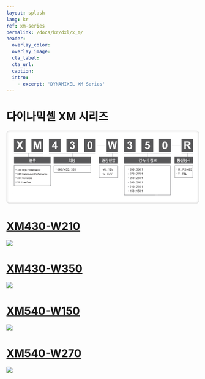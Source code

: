 ```yaml
---
layout: splash
lang: kr
ref: xm-series
permalink: /docs/kr/dxl/x_m/
header:
  overlay_color:
  overlay_image:
  cta_label:
  cta_url:
  caption:
  intro:
    - excerpt: 'DYNAMIXEL XM Series'
---
```


# 다이나믹셀 XM 시리즈

![](/assets/images/dxl/x/dxl_x_productline_kr.png)

# [XM430-W210](#xm430-w210)

[![](/assets/images/dxl/x/x_series_product.png)](/docs/kr/dxl/x/xm430-w210/)

# [XM430-W350](#xm430-w350)

[![](/assets/images/dxl/x/x_series_product.png)](/docs/kr/dxl/x/xm430-w350/)

# [XM540-W150](#xm540-w150)

[![](/assets/images/dxl/x/x540-series_product.png)](/docs/kr/dxl/x/xm540-w150/)

# [XM540-W270](#xm540-w270)

[![](/assets/images/dxl/x/x540-series_product.png)](/docs/kr/dxl/x/xm540-w270/)
